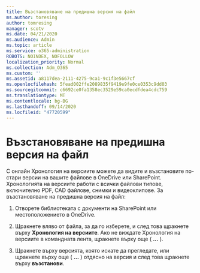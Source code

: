 ```yaml
---
title: Възстановяване на предишна версия на файл
ms.author: toresing
author: tomresing
manager: scotv
ms.date: 04/21/2020
ms.audience: Admin
ms.topic: article
ms.service: o365-administration
ROBOTS: NOINDEX, NOFOLLOW
localization_priority: Normal
ms.collection: Adm_O365
ms.custom: ''
ms.assetid: a8117dea-2111-4275-9ca1-9c1f3e5667cf
ms.openlocfilehash: 5fead002ffe2089835f9419e9fe0ce0353c9dd03
ms.sourcegitcommit: c6692ce0fa1358ec3529e59ca0ecdfdea4cdc759
ms.translationtype: MT
ms.contentlocale: bg-BG
ms.lasthandoff: 09/14/2020
ms.locfileid: "47720599"
---
```

# <a name="restore-a-previous-file-version"></a>Възстановяване на предишна версия на файл

С онлайн Хронология на версиите можете да видите и възстановите по-стари версии на вашите файлове в OneDrive или SharePoint. Хронологията на версиите работи с всички файлови типове, включително PDF, CAD файлове, снимки и видеоклипове. За възстановяване на предишна версия на файл:
  
1. Отворете библиотеката с документи на SharePoint или местоположението в OneDrive.
    
2. Щракнете вляво от файла, за да го изберете, и след това щракнете върху **Хронология на версиите**. Ако не виждате Хронология на версиите в командната лента, щракнете върху още ( **...** ). 
    
3. Щракнете върху версията, която искате да прегледате, или щракнете върху още ( **...** ) отдясно на версия и след това щракнете върху **възстанови**.
    

